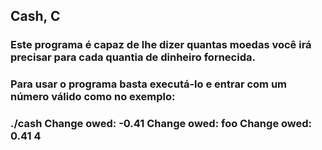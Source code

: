 ## Cash, C

### Este programa é capaz de lhe dizer quantas moedas você irá precisar para cada quantia de dinheiro fornecida.

### Para usar o programa basta executá-lo e entrar com um número válido como no exemplo:
### ./cash Change owed: -0.41 Change owed: foo Change owed: 0.41 4
